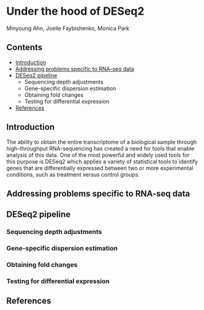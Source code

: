 # Under the hood of DESeq2
Minyoung Ahn, Joelle Faybishenko, Monica Park
## Contents
- [Introduction](#Introduction)
- [Addressing problems specific to RNA-seq data](#Addressing+problems+specific+to+RNA-seq+data)
- [DESeq2 pipeline](#DESeq2+pipeline)
	- Sequencing depth adjustments
	- Gene-specific dispersion estimation
	- Obtaining fold changes
	- Testing for differential expression
- [References](#References)
## Introduction
The ability to obtain the entire transcriptome of a biological sample through high-throughput RNA-sequencing has created a need for tools that enable analysis of this data. One of the most powerful and widely used tools for this purpose is DESeq2 which applies a variety of statistical tools to identify genes that are differentially expressed between two or more experimental conditions, such as treatment versus control groups. 
## Addressing problems specific to RNA-seq data
## DESeq2 pipeline
### Sequencing depth adjustments
### Gene-specific dispersion estimation
### Obtaining fold changes
### Testing for differential expression
## References
